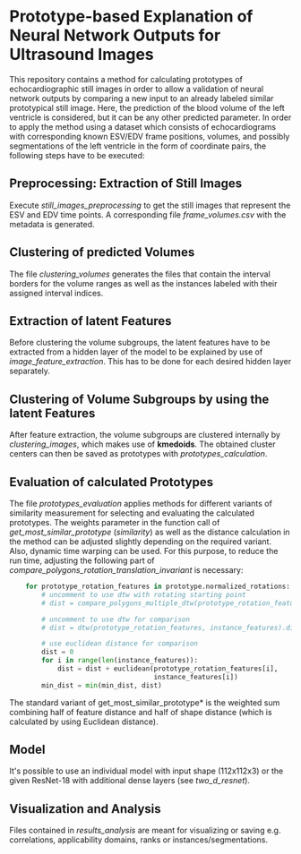 # Prototype-based Explanation of Neural Network Outputs for Ultrasound Images

This repository contains a method for calculating prototypes of
echocardiographic still images in order to allow a validation of
neural network outputs by comparing a new input to an already
labeled similar prototypical still image. Here, the prediction
of the blood volume of the left ventricle is considered, but it can
be any other predicted parameter.
In order to apply the method using a dataset which consists of echocardiograms
with corresponding known ESV/EDV frame positions, volumes, and 
possibly segmentations of the left ventricle in the form of
coordinate pairs, the following steps have to be executed:

## Preprocessing: Extraction of Still Images
Execute *still_images_preprocessing*  to get the still images that
represent the ESV and EDV time points. A corresponding
file *frame_volumes.csv* with the metadata is generated.

## Clustering of predicted Volumes
The file *clustering_volumes* generates the files that contain
the interval borders for the volume ranges as well as the instances
labeled with their assigned interval indices.

## Extraction of latent Features
Before clustering the volume subgroups, the latent features
have to be extracted from a hidden layer of the model to be 
explained by use of *image_feature_extraction*.
This has to be done for each desired hidden layer separately.

## Clustering of Volume Subgroups by using the latent Features
After feature extraction, the volume subgroups are clustered
internally by *clustering_images*, which makes use of **kmedoids**.
The obtained cluster centers can then be saved as prototypes
with *prototypes_calculation*.

## Evaluation of calculated Prototypes 
The file *prototypes_evaluation* applies methods for different
variants of similarity measurement for selecting and evaluating the 
calculated prototypes. The weights parameter in the function call of
*get_most_similar_prototype* (*similarity*) as well as the
distance calculation in the method can be adjusted slightly depending on 
the required variant. Also, dynamic time warping can be used.
For this purpose, to reduce the run time, adjusting the following part of 
*compare_polygons_rotation_translation_invariant* is necessary:
```python
    for prototype_rotation_features in prototype.normalized_rotations:
        # uncomment to use dtw with rotating starting point
        # dist = compare_polygons_multiple_dtw(prototype_rotation_features, instance_features)

        # uncomment to use dtw for comparison
        # dist = dtw(prototype_rotation_features, instance_features).distance

        # use euclidean distance for comparison
        dist = 0
        for i in range(len(instance_features)):
            dist = dist + euclidean(prototype_rotation_features[i],
                                    instance_features[i])
        min_dist = min(min_dist, dist)
```
The standard variant of get_most_similar_prototype* is the weighted sum
combining half of feature distance and half of shape distance
(which is calculated by using Euclidean distance).

## Model
It's possible to use an individual model with input shape (112x112x3)
or the given ResNet-18 with additional dense layers 
(see *two_d_resnet*).

## Visualization and Analysis
Files contained in *results_analysis* are meant for
visualizing or saving e.g. correlations, applicability domains,
ranks or instances/segmentations.

